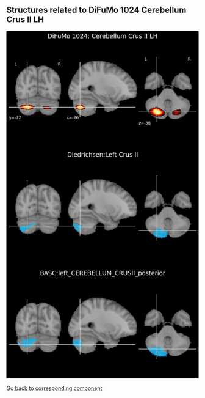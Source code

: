 


## Structures related to DiFuMo 1024 Cerebellum Crus II LH

![649](649.jpg "Structures related to DiFuMo 1024 Cerebellum Crus II LH")

[Go back to corresponding component](https://parietal-inria.github.io/DiFuMo/1024/html/649.html)